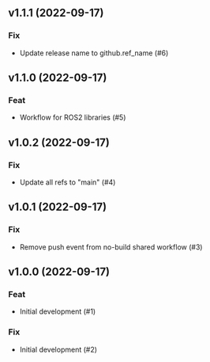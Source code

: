 ## v1.1.1 (2022-09-17)

### Fix

- Update release name to github.ref_name (#6)

## v1.1.0 (2022-09-17)

### Feat

- Workflow for ROS2 libraries (#5)

## v1.0.2 (2022-09-17)

### Fix

- Update all refs to "main" (#4)

## v1.0.1 (2022-09-17)

### Fix

- Remove push event from no-build shared workflow (#3)

## v1.0.0 (2022-09-17)

### Feat

- Initial development (#1)

### Fix

- Initial development (#2)
